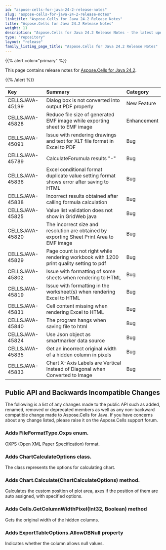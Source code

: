 ```yaml
---
id: "aspose-cells-for-java-24-2-release-notes"
slug: "aspose-cells-for-java-24-2-release-notes"
linktitle: "Aspose.Cells for Java 24.2 Release Notes"
title: "Aspose.Cells for Java 24.2 Release Notes"
weight: 11
description: "Aspose.Cells for Java 24.2 Release Notes - the latest updates and fixes."
type: "repository"
layout: "release"
family_listing_page_title: "Aspose.Cells for Java 24.2 Release Notes"
---
```


{{% alert color="primary" %}}

This page contains release notes for [Aspose.Cells for Java 24.2](https://releases.aspose.com/cells/java/24-2/).

{{% /alert %}}

|**Key**|**Summary**|**Category**|
| :- | :- | :- |
|CELLSJAVA-45199|Dialog box is not converted into output PDF properly|New Feature
|CELLSJAVA-45828|Reduce file size of generated EMF image while exporting sheet to EMF image|Enhancement
|CELLSJAVA-45091|Issue with rendering drawings and text for XLT file format in Excel to PDF|Bug
|CELLSJAVA-45789|CalculateForumula results "-"|Bug
|CELLSJAVA-45836|Excel conditional format duplicate value setting format shows error after saving to HTML|Bug
|CELLSJAVA-45838|Incorrect results obtained after calling formula calculation|Bug
|CELLSJAVA-45825|Value list validation does not show in GridWeb java|Bug
|CELLSJAVA-45820|The incorrect size and resolution are obtained by exporting Sheet Print Area to EMF image|Bug
|CELLSJAVA-45829|Page count is not right while rendering workbook with 1200 print quality setting to pdf|Bug
|CELLSJAVA-45802|Issue with formatting of some sheets when rendering to HTML|Bug
|CELLSJAVA-45819|Issue with formatting in the worksheet(s) when rendering Excel to HTML|Bug
|CELLSJAVA-45831|Cell content missing when rendering Excel to HTML|Bug
|CELLSJAVA-45840|The program hangs when saving file to html|Bug
|CELLSJAVA-45824|Use Json object as smartmarker data source|Bug
|CELLSJAVA-45835|Get an incorrect original width of a hidden column in pixels |Bug
|CELLSJAVA-45833|Chart X-Axis Labels are Vertical Instead of Diagonal when Converted to Image|Bug

## **Public API and Backwards Incompatible Changes**

The following is a list of any changes made to the public API such as added, renamed, removed or deprecated members as well as any non-backward compatible change made to Aspose.Cells for Java. If you have concerns about any change listed, please raise it on the Aspose.Cells support forum.

### **Adds FileFormatType.Oxps enum.**

OXPS (Open XML Paper Specification) format.

### **Adds ChartCalculateOptions class.**

The class represents the options for calculating chart.

### **Adds Chart.Calculate(ChartCalculateOptions) method.**

Calculates the custom position of plot area, axes if the position of them are auto assigned, with specified options.

### **Adds Cells.GetColumnWidthPixel(Int32, Boolean) method**

Gets the original width of the hidden columns.

### **Adds ExportTableOptions.AllowDBNull property**

Indicates whether the column allows null values.
